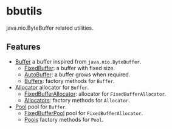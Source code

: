 # bbutils
java.nio.ByteBuffer related utilities.

## Features

* [Buffer](bbutils/src/main/java/com/dopsun/bbutils/Buffer.java) a buffer inspired from ``java.nio.ByteBuffer``.
  * [FixedBuffer](bbutils/src/main/java/com/dopsun/bbutils/FixedBuffer.java): a buffer with fixed size.
  * [AutoBuffer](bbutils/src/main/java/com/dopsun/bbutils/AutoBuffer.java): a buffer grows when required.
  * [Buffers](bbutils/src/main/java/com/dopsun/bbutils/Buffers.java): factory methods for ``Buffer``.
* [Allocator](bbutils/src/main/java/com/dopsun/bbutils/Allocator.java) allocator for ``Buffer``.
  * [FixedBufferAllocator](bbutils/src/main/java/com/dopsun/bbutils/FixedBufferAllocator.java): allocator for ``FixedBufferAllocator``.
  * [Allocators](bbutils/src/main/java/com/dopsun/bbutils/Allocators.java): factory methods for ``Allocator``.
* [Pool](bbutils/src/main/java/com/dopsun/bbutils/Pool.java) pool for ``Buffer``.
  * [FixedBufferPool](bbutils/src/main/java/com/dopsun/bbutils/FixedBufferPool.java) pool for ``FixedBufferAllocator``.
  * [Pools](bbutils/src/main/java/com/dopsun/bbutils/Pools.java) factory methods for ``Pool``.
  